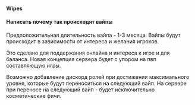 #### Wipes
#### Написать почему так происходят вайпы

Предположительная длительность вайпа - 1-3 месяца. Вайпы будут происходит в зависимости от интереса и желания игроков. 

Это сделано для поддержания онлайна и интереса к игре и для баланса. Новая концепция сервера будет с упором на пвп составляющую игры.

Возможно добавление дискорд ролей при достижении максимального уровня, которые будут переноситься на следующий вайп. На сервере при переносе на следующий вайп - будет исключительно косметические фичи.

